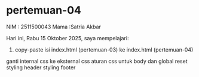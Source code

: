 ﻿# pertemuan-04

NIM : 2511500043
Mama :Satria Akbar <br>

Hari ini, Rabu 15 Oktober 2025, saya mempelajari:

<ol>
  <li>copy-paste isi index.html (pertemuan-03) ke index.html (pertemuan-04)</li>
  </ol>ganti internal css ke eksternal css</ol>
  </lo>aturan css untuk body dan global reset</lo>
  </lo>styling header</lo>
  </lo>styling footer</lo>
